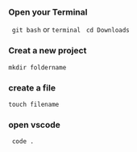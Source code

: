 ### Open your Terminal
``` git bash```  or   ```terminal```
``` cd Downloads```
### Creat a new project
``` mkdir foldername ```
### create a file
``` touch filename ```
### open vscode
``` code .```